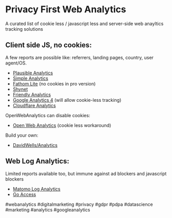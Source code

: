 # Privacy First Web Analytics
A curated list of cookie less / javascript less and server-side web anayltics tracking solutions

## Client side JS, no cookies:

A few reports are possible like: referrers, landing pages, country, user agent/OS.

* [Plausible Analytics](https://github.com/plausible/analytics)
* [Simple Analytics](https://simpleanalytics.com/)
* [Fathom Lite](https://github.com/usefathom/fathom) (no cookies in pro version)
* [Shynet](https://github.com/milesmcc/shynet)
* [Friendly Analytics](https://friendly.is/en/analytics)
* [Google Analytics 4](https://searchengineland.com/google-analytics-4-adds-new-integrations-with-ads-ai-powered-insights-and-predictions-342048) (will allow cookie-less tracking)
* [Cloudflare Analytics](https://www.cloudflare.com/web-analytics/)

OpenWebAnalytics can disable cookies:
* [Open Web Analytics](https://github.com/Open-Web-Analytics/Open-Web-Analytics/wiki) (cookie less workaround)

Build your own:
* [DavidWells/Analytics](https://github.com/DavidWells/analytics)

## Web Log Analytics:
Limited reports available too, but immune against ad blockers and javascript blockers

* [Matomo Log Analytics](https://matomo.org/log-analytics/)
* [Go Access](https://goaccess.io/)

#webanalytics #digitalmarketing #privacy #gdpr #pdpa #datascience #marketing #analytics #googleanalytics
